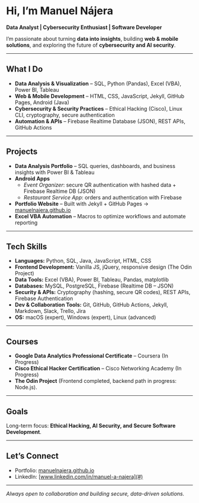 # Hi, I’m Manuel Nájera  

**Data Analyst | Cybersecurity Enthusiast | Software Developer**  

I’m passionate about turning **data into insights**, building **web & mobile solutions**, and exploring the future of **cybersecurity and AI security**.  

---

## What I Do  
- **Data Analysis & Visualization** – SQL, Python (Pandas), Excel (VBA), Power BI, Tableau  
- **Web & Mobile Development** – HTML, CSS, JavaScript, Jekyll, GitHub Pages, Android (Java)  
- **Cybersecurity & Security Practices** – Ethical Hacking (Cisco), Linux CLI, cryptography, secure authentication  
- **Automation & APIs** – Firebase Realtime Database (JSON), REST APIs, GitHub Actions  

---

## Projects  
- **Data Analysis Portfolio** – SQL queries, dashboards, and business insights with Power BI & Tableau  
- **Android Apps**  
  - *Event Organizer*: secure QR authentication with hashed data + Firebase Realtime DB (JSON)  
  - *Restaurant Service App*: orders and authentication with Firebase  
- **Portfolio Website** – Built with Jekyll + GitHub Pages → [manuelnajera.github.io](https://manuelnajera.github.io)  
- **Excel VBA Automation** – Macros to optimize workflows and automate reporting  

---

## Tech Skills  
- **Languages:** Python, SQL, Java, JavaScript, HTML, CSS  
- **Frontend Development:** Vanilla JS, jQuery, responsive design (The Odin Project)  
- **Data Tools:** Excel (VBA), Power BI, Tableau, Pandas, matplotlib  
- **Databases:** MySQL, PostgreSQL, Firebase (Realtime DB – JSON)  
- **Security & APIs:** Cryptography (hashing, secure QR codes), REST APIs, Firebase Authentication  
- **Dev & Collaboration Tools:** Git, GitHub, GitHub Actions, Jekyll, Markdown, Slack, Trello, Jira 
- **OS:** macOS (expert), Windows (expert), Linux (advanced)  

---

## Courses
- **Google Data Analytics Professional Certificate** – Coursera (In Progress)  
- **Cisco Ethical Hacker Certification** – Cisco Networking Academy (In Progress)  
- **The Odin Project** (Frontend completed, backend path in progress: Node.js).  
---

## Goals  
Long-term focus: **Ethical Hacking, AI Security, and Secure Software Development**.  

---

## Let’s Connect  
- Portfolio: [manuelnajera.github.io](https://manuelnajera.github.io)  
- LinkedIn: [www.linkedin.com/in/manuel-a-najera](#)  

---

*Always open to collaboration and building secure, data-driven solutions.*
